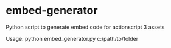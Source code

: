 # embed-generator
Python script to generate embed code for actionscript 3 assets

Usage: python embed_generator.py c:/path/to/folder